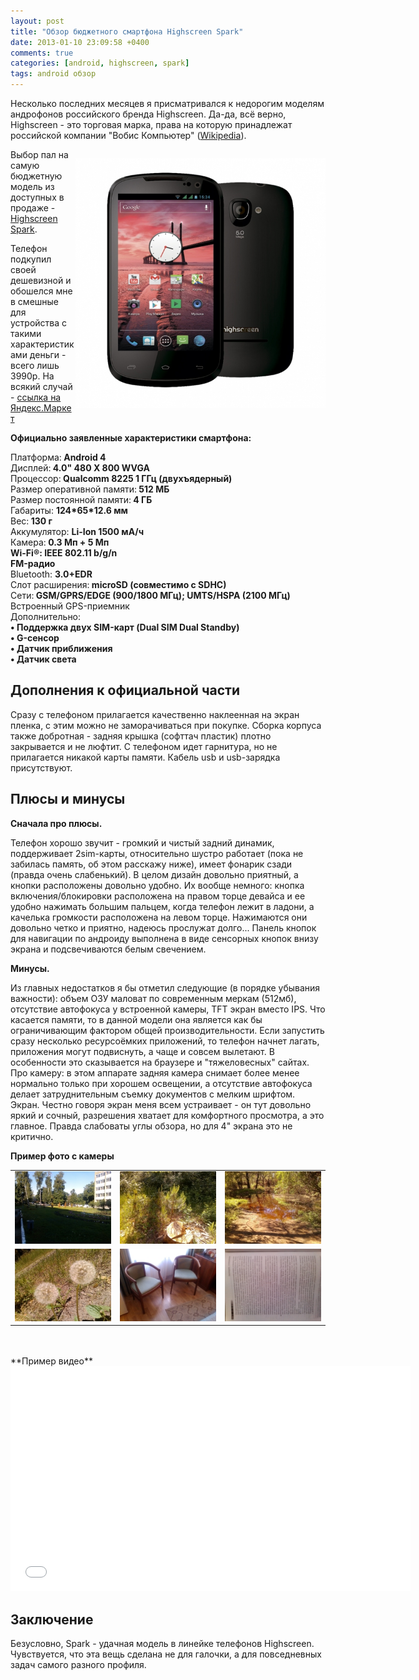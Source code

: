 ```yaml
---
layout: post
title: "Обзор бюджетного смартфона Highscreen Spark"
date: 2013-01-10 23:09:58 +0400
comments: true
categories: [android, highscreen, spark]
tags: android обзор
---
```


Несколько последних месяцев я присматривался к недорогим моделям 
андрофонов российского бренда Highscreen. Да-да, всё верно, Highscreen -
 это торговая марка, права на которую принадлежат российской компании 
"Вобис Компьютер" (<a href="http://ru.wikipedia.org/wiki/Highscreen">Wikipedia</a>).

<p style="float: right;">
	<img alt="Highscreen Spark" src="/images/highscreen_spark.jpg" style="width: 400px; height: 400px;"></p>

Выбор пал на самую бюджетную модель из доступных в продаже - <a href="http://highscreen.org/products/communicators/highscreen-spark/">Highscreen Spark</a>.

Телефон подкупил своей дешевизной и обошелся мне в смешные для 
устройства с такими характеристиками деньги - всего лишь 3990р. На 
всякий случай - <a href="http://market.yandex.ru/model.xml?modelid=9366103&amp;hid=91491">ссылка на Яндекс.Маркет</a></p>

<!-- more -->

<p>
	<strong>Официально заявленные характеристики смартфона:</strong></p>
<p>
	Платформа:<b> Android 4</b><br>
	Дисплей:<b> 4.0" 480 X 800 WVGA</b><br>
	Процессор:<b> Qualcomm 8225 1 ГГц (двухъядерный)</b><br>
	Размер оперативной памяти:<b> 512 МБ</b><br>
	Размер постоянной памяти:<b> 4 ГБ</b><br>
	Габариты: <b>124*65*12.6 мм</b><br>
	Вес:<b> 130 г</b><br>
	Аккумулятор: <b>Li-Ion 1500 мА/ч</b><br>
	Камера:<b> 0.3 Мп + 5 Мп&nbsp;</b><br>
	<b>Wi-Fi®: IEEE 802.11 b/g/n</b><br>
	<b>FM-радио</b><br>
	Bluetooth: <b>3.0+EDR</b><br>
	Слот расширения:<b> microSD (совместимо с SDHC)</b><br>
	Сети:<b> GSM/GPRS/EDGE (900/1800 МГц); UMTS/HSPA (2100 МГц)</b><br>
	Встроенный GPS-приемник<br>
	Дополнительно:<br>
	<b>• Поддержка двух SIM-карт (Dual SIM Dual Standby)</b><br>
	<b>• G-сенсор&nbsp;</b><br>
	<b>• Датчик приближения&nbsp;</b><br>
	<b>• Датчик света</b></p>
<h2>
	Дополнения к официальной части</h2>
<p>
	Сразу с телефоном прилагается качественно наклеенная на экран пленка, с
 этим можно не заморачиваться при покупке. Сборка корпуса также 
добротная - задняя крышка (софттач пластик) плотно закрывается и не 
люфтит. С телефоном идет гарнитура, но не прилагается никакой карты 
памяти. Кабель usb и usb-зарядка присутствуют.</p>
<h2>
	Плюсы и минусы</h2>
<p>
	<strong>Сначала про плюсы.</strong></p>
<p>
	Телефон хорошо звучит - громкий и чистый задний динамик, поддерживает 
2sim-карты, относительно шустро работает (пока не забилась память, об 
этом расскажу ниже), имеет фонарик сзади (правда очень слабенький). В 
целом дизайн довольно приятный, а кнопки расположены довольно удобно. Их
 вообще немного: кнопка включения/блокировки расположена на правом торце
 девайса и ее удобно нажимать большим пальцем, когда телефон лежит в 
ладони, а качелька громкости расположена на левом торце. Нажимаются они 
довольно четко и приятно, надеюсь прослужат долго... Панель кнопок для 
навигации по андроиду выполнена в виде сенсорных кнопок внизу экрана и 
подсвечиваются белым свечением.</p>
<p>
	<strong>Минусы.</strong></p>
<p>
	Из главных недостатков я бы отметил следующие (в порядке убывания 
важности): объем ОЗУ маловат по современным меркам (512мб), отсутствие 
автофокуса у встроенной камеры, TFT экран вместо IPS. Что касается 
памяти, то в данной модели она является как бы ограничивающим фактором 
общей производительности. Если запустить сразу несколько ресурсоёмких 
приложений, то телефон начнет лагать, приложения могут подвиснуть, а 
чаще и совсем вылетают. В особенности это сказывается на браузере и 
"тяжеловесных" сайтах. Про камеру: в этом аппарате задняя камера снимает
 более менее нормально только при хорошем освещении, а отсутствие 
автофокуса делает затруднительным съемку документов с мелким шрифтом. 
Экран. Честно говоря экран меня всем устраивает - он тут довольно яркий и
 сочный, разрешения хватает для комфортного просмотра, а это главное. 
Правда слабоваты углы обзора, но для 4" экрана это не критично.</p>

**Пример фото с камеры**
<table border="0">
	<tbody>
		<tr>
			<td>
				<a class="fancybox" href="/images/spark-photo/Show4.jpg" rel="group"><img alt="" src="/images/spark-photo/Show5.jpg"></a></td>
			<td>
				<a class="fancybox" href="/images/spark-photo/Show7.jpg" rel="group"><img alt="" src="/images/spark-photo/Show6.jpg"></a></td>
			<td>
				<a class="fancybox" href="/images/spark-photo/Show8.jpg" rel="group"><img alt="" src="/images/spark-photo/Show13.jpg"></a></td>
		</tr>
		<tr>
			<td>
				<a class="fancybox" href="/images/spark-photo/Show9.jpg" rel="group"><img alt="" src="/images/spark-photo/Show14.jpg"></a></td>
			<td>
				<a class="fancybox" href="/images/spark-photo/Show10.jpg" rel="group"><img alt="" src="/images/spark-photo/Show15.jpg"></a></td>
			<td>
				<a class="fancybox" href="/images/spark-photo/Show17.jpg" rel="group"><img alt="" src="/images/spark-photo/Show19.jpg"></a></td>
		</tr>
	</tbody>
</table>

<br />
<br />
**Пример видео**

<div style="width:100%; text-align: center; border: 0px !important; box-shadow: none;">
<iframe width="640" height="360" src="//www.youtube.com/embed/4TI-8qdiqz4?feature=player_embedded" frameborder="0" allowfullscreen></iframe>
</div>
<h2>
	Заключение</h2>
<p>
	Безусловно, Spark - удачная модель в линейке телефонов Highscreen. 
Чувствуется, что эта вещь сделана не для галочки, а для повседневных 
задач самого разного профиля.</p>
